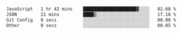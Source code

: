 
<!--START_SECTION:waka-->

```txt
JavaScript   1 hr 42 mins    ████████████████████▓░░░░   82.68 %
JSON         21 mins         ████▒░░░░░░░░░░░░░░░░░░░░   17.18 %
Git Config   0 secs          ░░░░░░░░░░░░░░░░░░░░░░░░░   00.08 %
Other        0 secs          ░░░░░░░░░░░░░░░░░░░░░░░░░   00.05 %
```

<!--END_SECTION:waka-->
